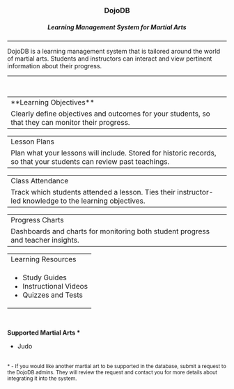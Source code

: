 <html>
  <body>
    <div align="center"><h3>DojoDB</h3></div>
    <div align="center"><h5>Learning Management System for Martial Arts</h5></div>
    <hr />
    <p>
      DojoDB is a learning management system that is tailored around the world of martial arts. Students and instructors can interact and view pertinent information about their progress.
    </p>
    <hr />
    <br />
    <table>
      <tr>
        <td>**Learning Objectives**</td>
      </tr>
      <tr>
        <td>Clearly define objectives and outcomes for your students, so that they can monitor their progress.</td>
      </tr>
    </table>
    <table>
      <tr>
        <td>Lesson Plans</td>
      </tr>
      <tr>
        <td>Plan what your lessons will include. Stored for historic records, so that your students can review past teachings.</td>
      </tr>
    </table>
    <table>
      <tr>
        <td>Class Attendance</td>
      </tr>
      <tr>
        <td>Track which students attended a lesson. Ties their instructor-led knowledge to the learning objectives.</td>
      </tr>
    </table>
    <table>
      <tr>
        <td>Progress Charts</td>
      </tr>
      <tr>
        <td>Dashboards and charts for monitoring both student progress and teacher insights.</td>
      </tr>
    </table>
    <table>
      <tr>
        <td>Learning Resources</td>
      </tr>
      <tr>
        <td>
          <ul>
            <li>Study Guides</li>
            <li>Instructional Videos</li>
            <li>Quizzes and Tests</li>
          </ul>
        </td>
      </tr>
    </table>
    <br />
    <p>
      <b>Supported Martial Arts *</b>
      <ul>
        <li>Judo</li>
      </ul>
    </p>
    <br />
    <sup>
      * - If you would like another martial art to be supported in the database, submit a request to the DojoDB admins. They will review the request and contact you for more details about integrating it into the system.
    </sup>
  </body>
</html>
